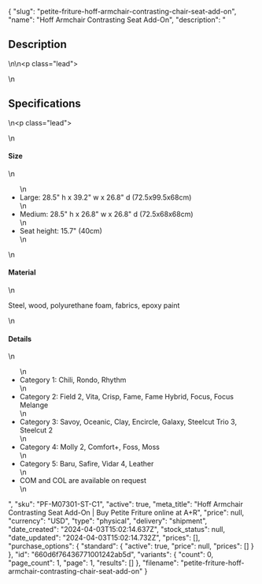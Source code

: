 {
  "slug": "petite-friture-hoff-armchair-contrasting-chair-seat-add-on",
  "name": "Hoff Armchair Contrasting Seat Add-On",
  "description": "<h2>Description</h2>\n<!-- split -->\n<p class=\"lead\"><!-- split --></p>\n<h2>Specifications</h2>\n<p class=\"lead\"><!-- split --></p>\n<h4>Size</h4>\n<ul>\n<li>Large: 28.5\" h x 39.2\" w x 26.8\" d (72.5x99.5x68cm)</li>\n<li>Medium: 28.5\" h x 26.8\" w x 26.8\" d (72.5x68x68cm)</li>\n<li>Seat height: 15.7\" (40cm)</li>\n</ul>\n<h4>Material</h4>\n<p>Steel, wood, polyurethane foam, fabrics, epoxy paint</p>\n<h4>Details</h4>\n<ul>\n<li>Category 1: Chili, Rondo, Rhythm</li>\n<li>Category 2: Field 2, Vita, Crisp, Fame, Fame Hybrid, Focus, Focus Melange</li>\n<li>Category 3: Savoy, Oceanic, Clay, Encircle, Galaxy, Steelcut Trio 3, Steelcut 2</li>\n<li>Category 4: Molly 2, Comfort+, Foss, Moss</li>\n<li>Category 5: Baru, Safire, Vidar 4, Leather</li>\n<li>COM and COL are available on request</li>\n</ul>",
  "sku": "PF-M07301-ST-C1",
  "active": true,
  "meta_title": "Hoff Armchair Contrasting Seat Add-On | Buy Petite Friture online at A+R",
  "price": null,
  "currency": "USD",
  "type": "physical",
  "delivery": "shipment",
  "date_created": "2024-04-03T15:02:14.637Z",
  "stock_status": null,
  "date_updated": "2024-04-03T15:02:14.732Z",
  "prices": [],
  "purchase_options": {
    "standard": {
      "active": true,
      "price": null,
      "prices": []
    }
  },
  "id": "660d6f76436771001242ab5d",
  "variants": {
    "count": 0,
    "page_count": 1,
    "page": 1,
    "results": []
  },
  "filename": "petite-friture-hoff-armchair-contrasting-chair-seat-add-on"
}
